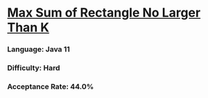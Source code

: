 # [Max Sum of Rectangle No Larger Than K](https://leetcode.com/problems/max-sum-of-rectangle-no-larger-than-k/)

### Language: Java 11

### Difficulty: Hard

### Acceptance Rate: 44.0%
